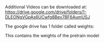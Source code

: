 
Additional Videos can be downloaded at:<br>
https://drive.google.com/drive/folders/1-DLEONgVGpAs6UCwfg8Bev7BF6AumUSJ

The google drive has 1 folder called weights:

This contains the weights of the pretrain model
